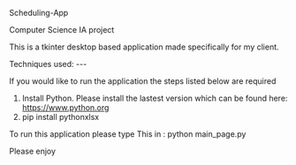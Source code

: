 Scheduling-App

Computer Science IA project

This is a tkinter desktop based application made specifically for my client.


Techniques used: ---

If you would like to run the application the steps listed below are required

1. Install Python. Please install the lastest version which can be found here: https://www.python.org
2.  pip install pythonxlsx

To run this application please type
This in :
python main_page.py

Please enjoy

